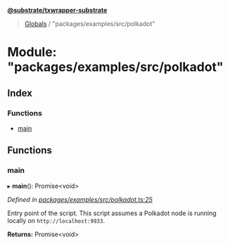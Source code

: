 **[@substrate/txwrapper-substrate](../README.md)**

> [Globals](../globals.md) / "packages/examples/src/polkadot"

# Module: "packages/examples/src/polkadot"

## Index

### Functions

* [main](_packages_examples_src_polkadot_.md#main)

## Functions

### main

▸ **main**(): Promise\<void>

*Defined in [packages/examples/src/polkadot.ts:25](https://github.com/paritytech/txwrapper-core/blob/e071077/packages/examples/src/polkadot.ts#L25)*

Entry point of the script. This script assumes a Polkadot node is running
locally on `http://localhost:9933`.

**Returns:** Promise\<void>
